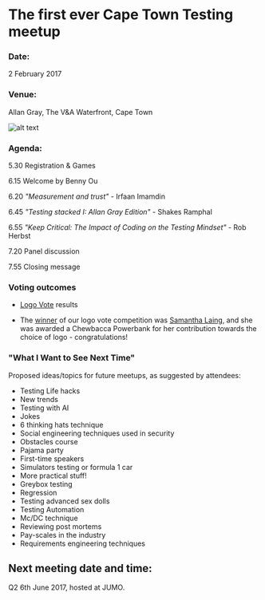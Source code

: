 # The first ever Cape Town Testing meetup

### Date: 
2 February 2017

### Venue: 
Allan Gray, The V&A Waterfront, Cape Town

![alt text](https://github.com/cape-town-testing/meetup/blob/master/2017-Q1/Allan%20Gray%20Logo.jpg)
 
### Agenda:

5.30 Registration & Games

6.15 Welcome by Benny Ou

6.20 *"Measurement and trust"* - Irfaan Imamdin

6.45 *"Testing stacked I: Allan Gray Edition"* - Shakes Ramphal 

6.55 *"Keep Critical: The Impact of Coding on the Testing Mindset"* - Rob Herbst

7.20 Panel discussion

7.55 Closing message


### Voting outcomes

 * [Logo Vote](https://twitter.com/CapeTownTesting/status/829972053923098624) results

 * The [winner](https://twitter.com/CapeTownTesting/status/829666972614926336) of our logo vote competition was [Samantha Laing](https://twitter.com/samlaing), and she was awarded a Chewbacca Powerbank for her contribution towards the choice of logo - congratulations!

### "What I Want to See Next Time"

Proposed ideas/topics for future meetups, as suggested by attendees:

* Testing Life hacks
* New trends
* Testing with AI
* Jokes
* 6 thinking hats technique
* Social engineering techniques used in security
* Obstacles course
* Pajama party
* First-time speakers                    
* Simulators testing or formula 1 car     
* More practical stuff!
* Greybox testing
* Regression
* Testing advanced sex dolls
* Testing Automation
* Mc/DC technique
* Reviewing post mortems
* Pay-scales in the industry
* Requirements engineering techniques

## Next meeting date and time:

Q2 6th June 2017, hosted at JUMO.


